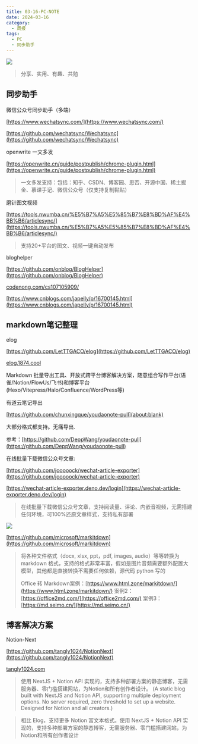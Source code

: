 ```yaml
---
title: 03-16-PC-NOTE
date: 2024-03-16
category:
  - 周报
tags:
  - PC
  - 同步助手
---
```

![](https://img.nnxx.me/file/5a500390f31add8c94c98.jpg)

> 分享、实用、有趣、共勉


## 同步助手


微信公众号同步助手（多端）

[https://www.wechatsync.com/](https://www.wechatsync.com/)

[https://github.com/wechatsync/Wechatsync](https://github.com/wechatsync/Wechatsync)


openwrite 一文多发

[https://openwrite.cn/guide/postpublish/chrome-plugin.html](https://openwrite.cn/guide/postpublish/chrome-plugin.html)

>一文多发支持：包括：知乎、CSDN、博客园、思否、开源中国、稀土掘金、慕课手记、微信公众号（仅支持复制黏贴）



磨针图文视频

[https://tools.nwumba.cn/%E5%B7%A5%E5%85%B7%E8%BD%AF%E4%BB%B6/articlesync/](https://tools.nwumba.cn/%E5%B7%A5%E5%85%B7%E8%BD%AF%E4%BB%B6/articlesync/)
> 支持20+平台的图文、视频一键自动发布


bloghelper

[https://github.com/onblog/BlogHelper](https://github.com/onblog/BlogHelper)

[codenong.com/cs107105909/](codenong.com/cs107105909/)

[https://www.cnblogs.com/japelly/p/16700145.html](https://www.cnblogs.com/japelly/p/16700145.html)




## markdown笔记整理

elog

[https://github.com/LetTTGACO/elog](https://github.com/LetTTGACO/elog)

[elog.1874.cool](https://elog.1874.cool/)

Markdown 批量导出工具、开放式跨平台博客解决方案，随意组合写作平台(语雀/Notion/FlowUs/飞书)和博客平台(Hexo/Vitepress/Halo/Confluence/WordPress等)

有道云笔记导出

[https://github.com/chunxingque/youdaonote-pull](about:blank)

大部分格式都支持。无痛导出.

参考：[https://github.com/DeppWang/youdaonote-pull](https://github.com/DeppWang/youdaonote-pull)



在线批量下载微信公众号文章:

[https://github.com/jooooock/wechat-article-exporter](https://github.com/jooooock/wechat-article-exporter)

[https://wechat-article-exporter.deno.dev/login](https://wechat-article-exporter.deno.dev/login)

>在线批量下载微信公众号文章，支持阅读量、评论、内嵌音视频，无需搭建任何环境，可100%还原文章样式，支持私有部署

![](https://github.com/jooooock/wechat-article-exporter/raw/master/assets/config-private-proxy.png)


[https://github.com/microsoft/markitdown](https://github.com/microsoft/markitdown)

>将各种文件格式（docx, xlsx, ppt，pdf, images, audio）等等转换为 markdown 格式，支持的格式非常丰富，假如是图片音频需要额外配置大模型，其他都是直接转换不需要任何依赖，源代码 python 写的
>
> Office 转 Markdown案例：[https://www.html.zone/markitdown/](https://www.html.zone/markitdown/)
>案例2：[https://office2md.com/](https://office2md.com/)
>案例3：[https://md.seimo.cn/](https://md.seimo.cn/)



## 博客解决方案


Notion-Next 

[https://github.com/tangly1024/NotionNext](https://github.com/tangly1024/NotionNext)

[tangly1024.com](https://tangly1024.com/)

>使用 NextJS + Notion API 实现的，支持多种部署方案的静态博客，无需服务器、零门槛搭建网站，为Notion和所有创作者设计。 (A static blog built with NextJS and Notion API, supporting multiple deployment options. No server required, zero threshold to set up a website. Designed for Notion and all creators.)

>相比 Elog，支持更多 Notion 富文本格式。使用 NextJS + Notion API 实现的，支持多种部署方案的静态博客，无需服务器、零门槛搭建网站，为Notion和所有创作者设计






